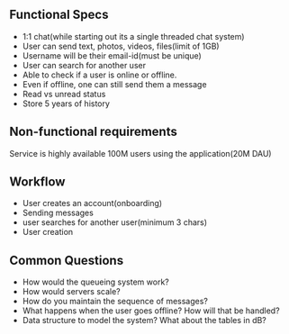 ## Functional Specs
- 1:1 chat(while starting out its a single threaded chat system)
- User can send text, photos, videos, files(limit of 1GB)
- Username will be their email-id(must be unique)
- User can search for another user
- Able to check if a user is online or offline.
- Even if offline, one can still send them a message
- Read vs unread status
- Store 5 years of history

## Non-functional requirements
Service is highly available
100M users using the application(20M DAU)

## Workflow
- User creates an account(onboarding)
- Sending messages
- user searches for another user(minimum 3 chars)
- User creation

## Common Questions
- How would the queueing system work?
- How would servers scale?
- How  do you maintain the sequence of messages?
- What happens when the user goes offline? How will that be handled?
- Data structure to model the system? What about the tables in dB?
